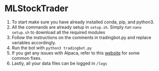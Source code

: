 # MLStockTrader
1. To start make sure you have already installed conda, pip, and python3.
2. All the commands are already setup in `setup.sh`. Simply run `nano setup.sh` to download all the required modules
3. Follow the instructions on the comments in tradingbot.py and replace variables accordingly.
4. Run the bot with `python3 tradingbot.py`
5. If you get any issues with Alpaca, refer to this [website](https://alpaca.markets/deprecated/docs/issues-and-questions/) for some common fixes.
6. Lastly, all your data files can be logged in `/logs`
